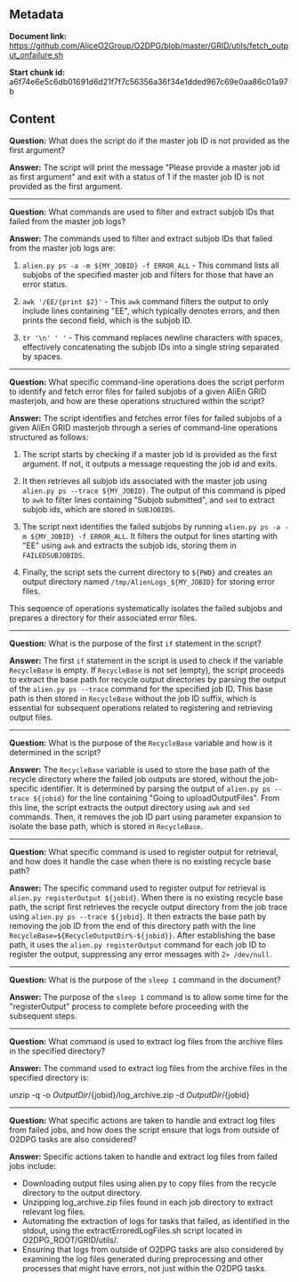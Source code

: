 ## Metadata

**Document link:** https://github.com/AliceO2Group/O2DPG/blob/master/GRID/utils/fetch_output_onfailure.sh

**Start chunk id:** a6f74e6e5c6db01691d6d21f7f7c56356a36f34e1dded967c69e0aa86c01a97b

## Content

**Question:** What does the script do if the master job ID is not provided as the first argument?

**Answer:** The script will print the message "Please provide a master job id as first argument" and exit with a status of 1 if the master job ID is not provided as the first argument.

---

**Question:** What commands are used to filter and extract subjob IDs that failed from the master job logs?

**Answer:** The commands used to filter and extract subjob IDs that failed from the master job logs are:

1. `alien.py ps -a -m ${MY_JOBID} -f ERROR_ALL` - This command lists all subjobs of the specified master job and filters for those that have an error status.

2. `awk '/EE/{print $2}'` - This `awk` command filters the output to only include lines containing "EE", which typically denotes errors, and then prints the second field, which is the subjob ID.

3. `tr '\n' ' '` - This command replaces newline characters with spaces, effectively concatenating the subjob IDs into a single string separated by spaces.

---

**Question:** What specific command-line operations does the script perform to identify and fetch error files for failed subjobs of a given AliEn GRID masterjob, and how are these operations structured within the script?

**Answer:** The script identifies and fetches error files for failed subjobs of a given AliEn GRID masterjob through a series of command-line operations structured as follows:

1. The script starts by checking if a master job id is provided as the first argument. If not, it outputs a message requesting the job id and exits.

2. It then retrieves all subjob ids associated with the master job using `alien.py ps --trace ${MY_JOBID}`. The output of this command is piped to `awk` to filter lines containing "Subjob submitted", and `sed` to extract subjob ids, which are stored in `SUBJOBIDS`.

3. The script next identifies the failed subjobs by running `alien.py ps -a -m ${MY_JOBID} -f ERROR_ALL`. It filters the output for lines starting with "EE" using `awk` and extracts the subjob ids, storing them in `FAILEDSUBJOBIDS`.

4. Finally, the script sets the current directory to `${PWD}` and creates an output directory named `/tmp/AlienLogs_${MY_JOBID}` for storing error files.

This sequence of operations systematically isolates the failed subjobs and prepares a directory for their associated error files.

---

**Question:** What is the purpose of the first `if` statement in the script?

**Answer:** The first `if` statement in the script is used to check if the variable `RecycleBase` is empty. If `RecycleBase` is not set (empty), the script proceeds to extract the base path for recycle output directories by parsing the output of the `alien.py ps --trace` command for the specified job ID. This base path is then stored in `RecycleBase` without the job ID suffix, which is essential for subsequent operations related to registering and retrieving output files.

---

**Question:** What is the purpose of the `RecycleBase` variable and how is it determined in the script?

**Answer:** The `RecycleBase` variable is used to store the base path of the recycle directory where the failed job outputs are stored, without the job-specific identifier. It is determined by parsing the output of `alien.py ps --trace ${jobid}` for the line containing "Going to uploadOutputFiles". From this line, the script extracts the output directory using `awk` and `sed` commands. Then, it removes the job ID part using parameter expansion to isolate the base path, which is stored in `RecycleBase`.

---

**Question:** What specific command is used to register output for retrieval, and how does it handle the case when there is no existing recycle base path?

**Answer:** The specific command used to register output for retrieval is `alien.py registerOutput ${jobid}`. When there is no existing recycle base path, the script first retrieves the recycle output directory from the job trace using `alien.py ps --trace ${jobid}`. It then extracts the base path by removing the job ID from the end of this directory path with the line `RecycleBase=${RecycleOutputDir%-${jobid}}`. After establishing the base path, it uses the `alien.py registerOutput` command for each job ID to register the output, suppressing any error messages with `2> /dev/null`.

---

**Question:** What is the purpose of the `sleep 1` command in the document?

**Answer:** The purpose of the `sleep 1` command is to allow some time for the "registerOutput" process to complete before proceeding with the subsequent steps.

---

**Question:** What command is used to extract log files from the archive files in the specified directory?

**Answer:** The command used to extract log files from the archive files in the specified directory is:

unzip -q -o ${OutputDir}/${jobid}/log_archive.zip -d ${OutputDir}/${jobid}

---

**Question:** What specific actions are taken to handle and extract log files from failed jobs, and how does the script ensure that logs from outside of O2DPG tasks are also considered?

**Answer:** Specific actions taken to handle and extract log files from failed jobs include:

- Downloading output files using alien.py to copy files from the recycle directory to the output directory.
- Unzipping log_archive.zip files found in each job directory to extract relevant log files.
- Automating the extraction of logs for tasks that failed, as identified in the stdout, using the extractErroredLogFiles.sh script located in O2DPG_ROOT/GRID/utils/.
- Ensuring that logs from outside of O2DPG tasks are also considered by examining the log files generated during preprocessing and other processes that might have errors, not just within the O2DPG tasks.